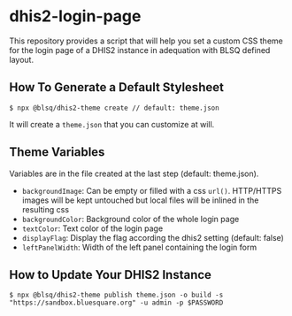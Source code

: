 # dhis2-login-page

This repository provides a script that will help you set a custom CSS theme for the login page of a DHIS2 instance in adequation with BLSQ defined layout.

## How To Generate a Default Stylesheet

    $ npx @blsq/dhis2-theme create // default: theme.json

It will create a `theme.json` that you can customize at will.

## Theme Variables

Variables are in the file created at the last step (default: theme.json).

- `backgroundImage`: Can be empty or filled with a css `url()`. HTTP/HTTPS images will be kept untouched but local files will be inlined in the resulting css
- `backgroundColor`: Background color of the whole login page
- `textColor`: Text color of the login page
- `displayFlag`: Display the flag according the dhis2 setting (default: false)
- `leftPanelWidth`: Width of the left panel containing the login form

## How to Update Your DHIS2 Instance

    $ npx @blsq/dhis2-theme publish theme.json -o build -s "https://sandbox.bluesquare.org" -u admin -p $PASSWORD
